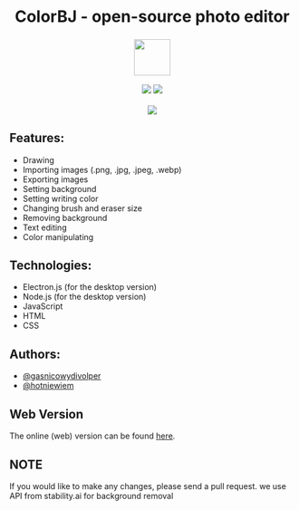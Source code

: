 <h1 align="center">ColorBJ - open-source photo editor</h1>

<h3 align="center">

<p align="center"><img src="https://i.imgur.com/ArW1tes.png" width="64" height="64" align="center"></p>

<p align="center"><a href="https://github.com/OLOMIK/ColorBJ/stargazers"><img src="https://img.shields.io/github/stars/OLOMIK/ColorBJ?colorA=363a4f&colorB=b7bdf8&style=for-the-badge"></a>
<a href="https://github.com/OLOMIK/ColorBJ/contributors"><img src="https://img.shields.io/github/contributors/OLOMIK/ColorBJ?colorA=363a4f&colorB=a6da95&style=for-the-badge"></a>
</p>
</h3>
<p align="center">
  <img src="https://i.imgur.com/AkscYzF.png"></img>
</p>

  

## Features:
- Drawing
- Importing images (.png, .jpg, .jpeg, .webp)
- Exporting images
- Setting background
- Setting writing color
- Changing brush and eraser size
- Removing background
- Text editing
- Color manipulating

## Technologies:
- Electron.js (for the desktop version)
- Node.js (for the desktop version)
- JavaScript
- HTML
- CSS

## Authors:
- [@gasnicowydivolper](https://github.com/OLOMIK)
- [@hotniewiem](https://github.com/hotniewiem)

## Web Version
The online (web) version can be found [here](https://crystalx.pl/colorbj/).

## NOTE
If you would like to make any changes, please send a pull request.
we use API from stability.ai for background removal
